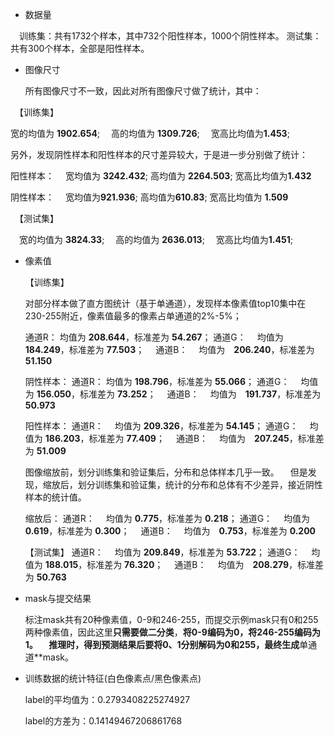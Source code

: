 - 数据量

　训练集：共有1732个样本，其中732个阳性样本，1000个阴性样本。
  测试集：共有300个样本，全部是阳性样本。


- 图像尺寸

  所有图像尺寸不一致，因此对所有图像尺寸做了统计，其中：

　【训练集】

  宽的均值为 **1902.654**;
　高的均值为 **1309.726**;
　宽高比均值为**1.453**;

  另外，发现阴性样本和阳性样本的尺寸差异较大，于是进一步分别做了统计：

  阳性样本：
　宽均值为 **3242.432**;
  高均值为 **2264.503**;
  宽高比均值为**1.432**

  阴性样本：
　宽均值为**921.936**;
  高均值为**610.83**;
  宽高比均值为 **1.509**

　【测试集】

　宽的均值为 **3824.33**;
　高的均值为 **2636.013**;
　宽高比均值为**1.451**;


- 像素值

  【训练集】

  对部分样本做了直方图统计（基于单通道），发现样本像素值top10集中在230-255附近，像素值最多的像素占单通道的2%-5%；

  通道R：
  均值为 **208.644**，标准差为 **54.267**；
  通道G：
　均值为 **184.249**，标准差为 **77.503**；
　通道B：
　均值为　**206.240**，标准差为 **51.150**

  阴性样本：
  通道R：
  均值为 **198.796**，标准差为 **55.066**；
  通道G：
　均值为 **156.050**，标准差为 **73.252**；
　通道B：
　均值为　**191.737**，标准差为 **50.973**

  阳性样本：
  通道R：
　均值为 **209.326**，标准差为 **54.145**；
  通道G：
　均值为 **186.203**，标准差为 **77.409**；
　通道B：
　均值为　**207.245**，标准差为 **51.009**

  图像缩放前，划分训练集和验证集后，分布和总体样本几乎一致。
　但是发现，缩放后，划分训练集和验证集，统计的分布和总体有不少差异，接近阴性样本的统计值。

  缩放后：
  通道R：
　均值为 **0.775**，标准差为 **0.218**；
  通道G：
　均值为 **0.619**，标准差为 **0.300**；
　通道B：
　均值为　**0.753**，标准差为 **0.200**

  【测试集】
  通道R：
　均值为 **209.849**，标准差为 **53.722**；
  通道G：
　均值为 **188.015**，标准差为 **76.320**；
　通道B：
　均值为　**208.279**，标准差为 **50.763**


- mask与提交结果

  标注mask共有20种像素值，0-9和246-255，而提交示例mask只有0和255两种像素值，因此这里**只需要做二分类**，**将0-9编码为0，将246-255编码为1。
　推理时，得到预测结果后要将0、1分别解码为0和255，最终生成**单通道**mask。


- 训练数据的统计特征(白色像素点/黑色像素点)

  label的平均值为：0.2793408225274927
  
  label的方差为：0.14149467206861768
